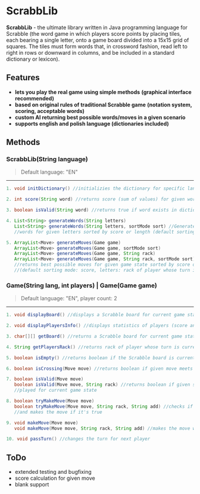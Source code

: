 # ScrabbLib
**ScrabbLib** - the ultimate library written in Java programming language for Scrabble
(the word game in which players score points by placing tiles, each bearing a single letter,
onto a game board divided into a 15x15 grid of squares. The tiles must form words that, in
crossword fashion, read left to right in rows or downward in columns, and be included in a
standard dictionary or lexicon).

## Features
- **lets you play the real game using simple methods**
**(graphical interface recommended)**
- **based on original rules of traditional Scrabble game**
**(notation system, scoring, acceptable words)**
- **custom AI returning best possible words/moves in a given scenario**
- **supports english and polish language (dictionaries included)**

## Methods
### ScrabbLib(String language)
> Default language: "EN"

---
```java
1. void initDictionary() //initializies the dictionary for specific language

2. int score(String word) //returns score (sum of values) for given word

3. boolean isValid(String word) //returns true if word exists in dictionary, otherwise false

4. List<String> generateWords(String letters)
   List<String> generateWords(String letters, sortMode sort) //Generates and returns valid
   //words for given letters sorted by score or length (default sorting mode: score)

5. ArrayList<Move> generateMoves(Game game)
   ArrayList<Move> generateMoves(Game game, sortMode sort)
   ArrayList<Move> generateMoves(Game game, String rack)
   ArrayList<Move> generateMoves(Game game, String rack, sortMode sort) //generates and
   //returns best possible moves for given game state sorted by score or word length
   //(default sorting mode: score, letters: rack of player whose turn is currently
```

### Game(String lang, int players) | Game(Game game)
> Default language: "EN", player count: 2

---
```java
1. void displayBoard() //displays a Scrabble board for current game state on console

2. void displayPlayersInfo() //displays statistics of players (score and rack)

3. char[][] getBoard() //returns a Scrabble board for current game state

4. String getPlayersRack() //returns rack of player whose turn is currently

5. boolean isEmpty() //returns boolean if the Scrabble board is currently empty (no tiles placed)

6. boolean isCrossing(Move move) //returns boolean if given move meets the placed tiles on board

7. boolean isValid(Move move)
   boolean isValid(Move move, String rack) //returns boolean if given scenario is valid to be
   //played for current game state

8. boolean tryMakeMove(Move move)
   boolean tryMakeMove(Move move, String rack, String add) //checks if given scenario is valid
   //and makes the move if it's true

9. void makeMove(Move move)
   void makeMove(Move move, String rack, String add) //makes the move without validity check

10. void passTurn() //changes the turn for next player
```

## ToDo
- extended testing and bugfixing
- score calculation for given move
- blank support